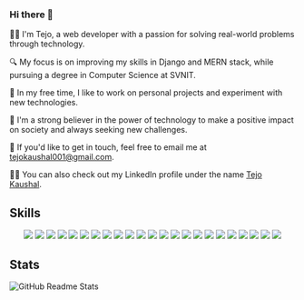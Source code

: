 ### Hi there 👋

<!--
**Tejoooo/Tejoooo** is a ✨ _special_ ✨ repository because its `README.md` (this file) appears on your GitHub profile.

Here are some ideas to get you started:

- 🔭 I’m currently working on ...
- 🌱 I’m currently learning ...
- 👯 I’m looking to collaborate on ...
- 🤔 I’m looking for help with ...
- 💬 Ask me about ...
- 📫 How to reach me: ...
- 😄 Pronouns: ...
- ⚡ Fun fact: ...

-->
👨‍💻 I'm Tejo, a web developer with a passion for solving real-world problems through technology.

🔍 My focus is on improving my skills in Django and MERN stack, while pursuing a degree in Computer Science at SVNIT.

🚀 In my free time, I like to work on personal projects and experiment with new technologies. 

🤖 I'm a strong believer in the power of technology to make a positive impact on society and always seeking new challenges.

📩 If you'd like to get in touch, feel free to email me at tejokaushal001@gmail.com.

🧑‍💼 You can also check out my LinkedIn profile under the name [Tejo Kaushal](https://www.linkedin.com/in/tejo-kaushal-4a32b5256/).


## Skills

<p align="center">
  <img src="https://img.shields.io/badge/C-blue?style=for-the-badge&logo=c&logoColor=white&labelColor=blue" />
  <img src="https://img.shields.io/badge/C++-blue?style=for-the-badge&logo=c%2B%2B&logoColor=white&labelColor=blue" />
  <img src="https://img.shields.io/badge/Python-blue?style=for-the-badge&logo=python&logoColor=white&labelColor=blue" />
  <img src="https://img.shields.io/badge/JavaScript-yellow?style=for-the-badge&logo=javascript&logoColor=white&labelColor=yellow" />
  <img src="https://img.shields.io/badge/ReactJS-yellow?style=for-the-badge&logo=react&logoColor=white&labelColor=yellow" />
  <img src="https://img.shields.io/badge/HTML-red?style=for-the-badge&logo=html5&logoColor=white&labelColor=red" />
  <img src="https://img.shields.io/badge/CSS-red?style=for-the-badge&logo=css3&logoColor=white&labelColor=red" />
  <img src="https://img.shields.io/badge/TailwindCSS-blue?style=for-the-badge&logo=tailwindcss&logoColor=white&labelColor=blue" />
  <img src="https://img.shields.io/badge/MySQL-blue?style=for-the-badge&logo=mysql&logoColor=white&labelColor=blue" />
  <img src="https://img.shields.io/badge/PostgreSQL-blue?style=for-the-badge&logo=postgresql&logoColor=white&labelColor=blue" />
  <img src="https://img.shields.io/badge/MongoDB-green?style=for-the-badge&logo=mongodb&logoColor=white&labelColor=green" />
  <img src="https://img.shields.io/badge/Django-green?style=for-the-badge&logo=django&logoColor=white&labelColor=green" />
  <img src="https://img.shields.io/badge/Flutter-blue?style=for-the-badge&logo=flutter&logoColor=white&labelColor=blue" />
  <img src="https://img.shields.io/badge/Flask-green?style=for-the-badge&logo=flask&logoColor=white&labelColor=green" />
  <img src="https://img.shields.io/badge/FastAPI-teal?style=for-the-badge&logo=fastapi&logoColor=white&labelColor=teal" />
  <img src="https://img.shields.io/badge/REST%20API-black?style=for-the-badge&logo=rest&logoColor=white&labelColor=black" />
  <img src="https://img.shields.io/badge/Postman-orange?style=for-the-badge&logo=postman&logoColor=white&labelColor=orange" />
  <img src="https://img.shields.io/badge/Linux-black?style=for-the-badge&logo=linux&logoColor=white&labelColor=black" />
  <img src="https://img.shields.io/badge/Shell%20Script-gray?style=for-the-badge&logo=gnu-bash&logoColor=white&labelColor=gray" />
  <img src="https://img.shields.io/badge/Express-black?style=for-the-badge&logo=express&logoColor=white&labelColor=black" />
  <img src="https://img.shields.io/badge/LangChain-purple?style=for-the-badge&logo=langchain&logoColor=white&labelColor=purple" />
  <img src="https://img.shields.io/badge/LangGraph-purple?style=for-the-badge&logo=langgraph&logoColor=white&labelColor=purple" />
  <img src="https://img.shields.io/badge/Ollama-lightgreen?style=for-the-badge&logo=ollama&logoColor=white&labelColor=lightgreen" />
</p>

## Stats




![GitHub Readme Stats](https://github-readme-stats.vercel.app/api?username=Tejoooo&show_icons=true&theme=radical)



